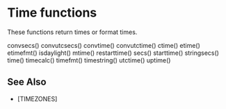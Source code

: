 # Time functions
  These functions return times or format times.

  convsecs()    convutcsecs() convtime()    convutctime() ctime()
  etime()       etimefmt()    isdaylight()  mtime()       restarttime()
  secs()        starttime()   stringsecs()  time()        timecalc()
  timefmt()     timestring()  utctime()     uptime()


## See Also
- [TIMEZONES]

